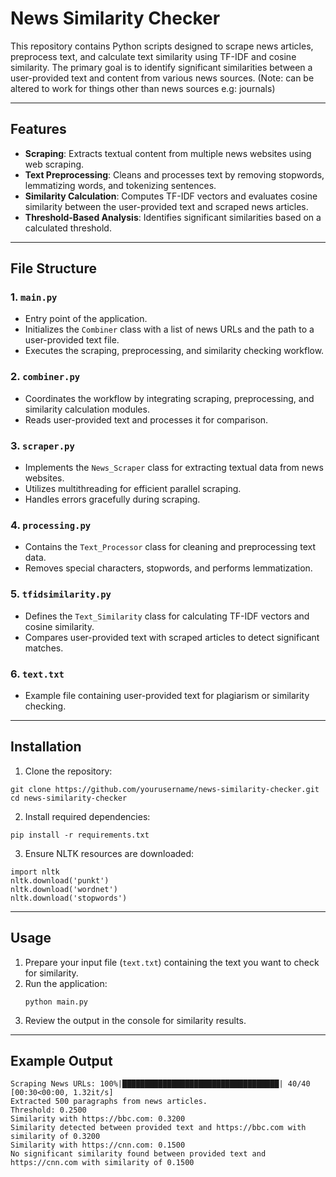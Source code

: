 # News Similarity Checker

This repository contains Python scripts designed to scrape news articles, preprocess text, and calculate text similarity using TF-IDF and cosine similarity. The primary goal is to identify significant similarities between a user-provided text and content from various news sources. (Note: can be altered to work for things other than news sources e.g: journals)

---

## Features

- **Scraping**: Extracts textual content from multiple news websites using web scraping.
- **Text Preprocessing**: Cleans and processes text by removing stopwords, lemmatizing words, and tokenizing sentences.
- **Similarity Calculation**: Computes TF-IDF vectors and evaluates cosine similarity between the user-provided text and scraped news articles.
- **Threshold-Based Analysis**: Identifies significant similarities based on a calculated threshold.

---

## File Structure

### 1. `main.py`
- Entry point of the application.
- Initializes the `Combiner` class with a list of news URLs and the path to a user-provided text file.
- Executes the scraping, preprocessing, and similarity checking workflow.

### 2. `combiner.py`
- Coordinates the workflow by integrating scraping, preprocessing, and similarity calculation modules.
- Reads user-provided text and processes it for comparison.

### 3. `scraper.py`
- Implements the `News_Scraper` class for extracting textual data from news websites.
- Utilizes multithreading for efficient parallel scraping.
- Handles errors gracefully during scraping.

### 4. `processing.py`
- Contains the `Text_Processor` class for cleaning and preprocessing text data.
- Removes special characters, stopwords, and performs lemmatization.

### 5. `tfidsimilarity.py`
- Defines the `Text_Similarity` class for calculating TF-IDF vectors and cosine similarity.
- Compares user-provided text with scraped articles to detect significant matches.

### 6. `text.txt`
- Example file containing user-provided text for plagiarism or similarity checking.

---

## Installation

1. Clone the repository:

```
git clone https://github.com/yourusername/news-similarity-checker.git
cd news-similarity-checker
```

2. Install required dependencies:

```
pip install -r requirements.txt
```

3. Ensure NLTK resources are downloaded:

```
import nltk
nltk.download('punkt')
nltk.download('wordnet')
nltk.download('stopwords')
```

---

## Usage

1. Prepare your input file (`text.txt`) containing the text you want to check for similarity.
2. Run the application:
   ```
   python main.py
   ```
3. Review the output in the console for similarity results.

---

## Example Output

```
Scraping News URLs: 100%|███████████████████████████████████| 40/40 [00:30<00:00, 1.32it/s]
Extracted 500 paragraphs from news articles.
Threshold: 0.2500
Similarity with https://bbc.com: 0.3200
Similarity detected between provided text and https://bbc.com with similarity of 0.3200
Similarity with https://cnn.com: 0.1500
No significant similarity found between provided text and https://cnn.com with similarity of 0.1500
```
